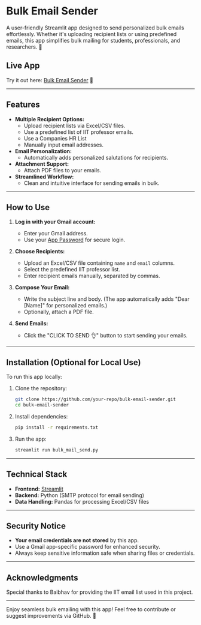 # Bulk Email Sender

A user-friendly Streamlit app designed to send personalized bulk emails effortlessly. Whether it's uploading recipient lists or using predefined emails, this app simplifies bulk mailing for students, professionals, and researchers. 🎉

## Live App
Try it out here: [Bulk Email Sender](https://bulkymail.streamlit.app) 🚀

---

## Features
- **Multiple Recipient Options:**
  - Upload recipient lists via Excel/CSV files.
  - Use a predefined list of IIT professor emails.
  - Use a Companies HR List
  - Manually input email addresses.
- **Email Personalization:**
  - Automatically adds personalized salutations for recipients.
- **Attachment Support:**
  - Attach PDF files to your emails.
- **Streamlined Workflow:**
  - Clean and intuitive interface for sending emails in bulk.

---

## How to Use
1. **Log in with your Gmail account:**
   - Enter your Gmail address.
   - Use your [App Password](https://www.youtube.com/watch?v=N_J3HCATA1c) for secure login.

2. **Choose Recipients:**
   - Upload an Excel/CSV file containing `name` and `email` columns.
   - Select the predefined IIT professor list.
   - Enter recipient emails manually, separated by commas.

3. **Compose Your Email:**
   - Write the subject line and body. (The app automatically adds "Dear [Name]" for personalized emails.)
   - Optionally, attach a PDF file.

4. **Send Emails:**
   - Click the "CLICK TO SEND 👌" button to start sending your emails.

---

## Installation (Optional for Local Use)
To run this app locally:
1. Clone the repository:
   ```bash
   git clone https://github.com/your-repo/bulk-email-sender.git
   cd bulk-email-sender
   ```

2. Install dependencies:
   ```bash
   pip install -r requirements.txt
   ```

3. Run the app:
   ```bash
   streamlit run bulk_mail_send.py
   ```

---

## Technical Stack
- **Frontend:** [Streamlit](https://streamlit.io)
- **Backend:** Python (SMTP protocol for email sending)
- **Data Handling:** Pandas for processing Excel/CSV files

---

## Security Notice
- **Your email credentials are not stored** by this app.
- Use a Gmail app-specific password for enhanced security.
- Always keep sensitive information safe when sharing files or credentials.

---

## Acknowledgments
Special thanks to Baibhav for providing the IIT email list used in this project.

---

Enjoy seamless bulk emailing with this app! Feel free to contribute or suggest improvements via GitHub. 🙂

